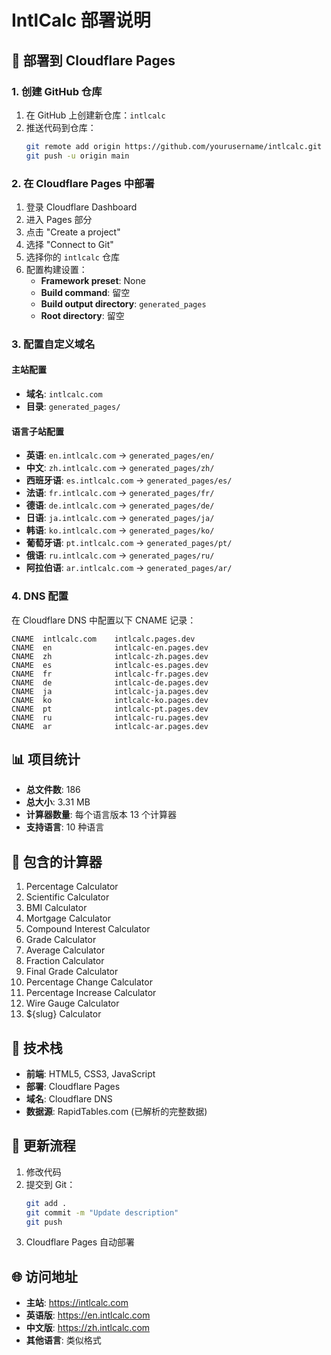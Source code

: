 # IntlCalc 部署说明

## 🚀 部署到 Cloudflare Pages

### 1. 创建 GitHub 仓库

1. 在 GitHub 上创建新仓库：`intlcalc`
2. 推送代码到仓库：
   ```bash
   git remote add origin https://github.com/yourusername/intlcalc.git
   git push -u origin main
   ```

### 2. 在 Cloudflare Pages 中部署

1. 登录 Cloudflare Dashboard
2. 进入 Pages 部分
3. 点击 "Create a project"
4. 选择 "Connect to Git"
5. 选择你的 `intlcalc` 仓库
6. 配置构建设置：
   - **Framework preset**: None
   - **Build command**: 留空
   - **Build output directory**: `generated_pages`
   - **Root directory**: 留空

### 3. 配置自定义域名

#### 主站配置
- **域名**: `intlcalc.com`
- **目录**: `generated_pages/`

#### 语言子站配置
- **英语**: `en.intlcalc.com` → `generated_pages/en/`
- **中文**: `zh.intlcalc.com` → `generated_pages/zh/`
- **西班牙语**: `es.intlcalc.com` → `generated_pages/es/`
- **法语**: `fr.intlcalc.com` → `generated_pages/fr/`
- **德语**: `de.intlcalc.com` → `generated_pages/de/`
- **日语**: `ja.intlcalc.com` → `generated_pages/ja/`
- **韩语**: `ko.intlcalc.com` → `generated_pages/ko/`
- **葡萄牙语**: `pt.intlcalc.com` → `generated_pages/pt/`
- **俄语**: `ru.intlcalc.com` → `generated_pages/ru/`
- **阿拉伯语**: `ar.intlcalc.com` → `generated_pages/ar/`

### 4. DNS 配置

在 Cloudflare DNS 中配置以下 CNAME 记录：

```
CNAME  intlcalc.com    intlcalc.pages.dev
CNAME  en              intlcalc-en.pages.dev
CNAME  zh              intlcalc-zh.pages.dev
CNAME  es              intlcalc-es.pages.dev
CNAME  fr              intlcalc-fr.pages.dev
CNAME  de              intlcalc-de.pages.dev
CNAME  ja              intlcalc-ja.pages.dev
CNAME  ko              intlcalc-ko.pages.dev
CNAME  pt              intlcalc-pt.pages.dev
CNAME  ru              intlcalc-ru.pages.dev
CNAME  ar              intlcalc-ar.pages.dev
```

## 📊 项目统计

- **总文件数**: 186
- **总大小**: 3.31 MB
- **计算器数量**: 每个语言版本 13 个计算器
- **支持语言**: 10 种语言

## 🧮 包含的计算器

1. Percentage Calculator
2. Scientific Calculator
3. BMI Calculator
4. Mortgage Calculator
5. Compound Interest Calculator
6. Grade Calculator
7. Average Calculator
8. Fraction Calculator
9. Final Grade Calculator
10. Percentage Change Calculator
11. Percentage Increase Calculator
12. Wire Gauge Calculator
13. ${slug} Calculator

## 🔧 技术栈

- **前端**: HTML5, CSS3, JavaScript
- **部署**: Cloudflare Pages
- **域名**: Cloudflare DNS
- **数据源**: RapidTables.com (已解析的完整数据)

## 📝 更新流程

1. 修改代码
2. 提交到 Git：
   ```bash
   git add .
   git commit -m "Update description"
   git push
   ```
3. Cloudflare Pages 自动部署

## 🌐 访问地址

- **主站**: https://intlcalc.com
- **英语版**: https://en.intlcalc.com
- **中文版**: https://zh.intlcalc.com
- **其他语言**: 类似格式 